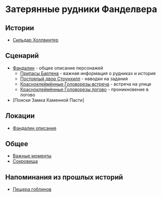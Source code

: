 # Затерянные рудники Фанделвера

## Истории
* [Сильдар Холлвинтер](./Sildar.md)

## Сценарий
* [Фандалин](./fandalin-scenario.md) - общее описание персонажей
  * [Припасы Бартена](./barten-shop.md) - важная информация о рудниках и история
  * [Постоялый двор Стоунхилл](./stonehill.md) - наводки на задания
  * [Красноклеймённые Головорезы встреча](./krasnokeymennie.md) - встреча на улице
  * [Красноклеймённые Головорезы логово](./krasnokeymennie.md) - проникновение в логово
* [Поиски Замка Каменной Пасти]

## Локации
* [Фандалин описание](./fandalin-description.md)


## Общее
* [Важные моменты](./important.md)
* [Сокровища](./hidden-treasures.md)


## Напоминания из прошлых историй
* [Пещера гоблинов](./goblin-cave.md)